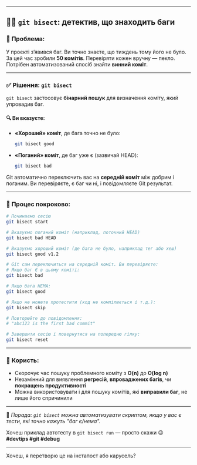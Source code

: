 
---

## 🕵️‍♂️ **`git bisect`: детектив, що знаходить баги**

### 🔧 **Проблема:**

У проєкті зʼявився баг. Ви точно знаєте, що тиждень тому його не було. За цей час зробили **50 комітів**. Перевіряти кожен вручну — пекло. Потрібен автоматизований спосіб знайти **винний коміт**.

---

### ✅ **Рішення: `git bisect`**

`git bisect` застосовує **бінарний пошук** для визначення коміту, який упровадив баг.

#### 🔍 Ви вказуєте:

- **«Хороший» коміт**, де бага точно не було:
    
    ```bash
    git bisect good
    ```
    
- **«Поганий» коміт**, де баг уже є (зазвичай HEAD):
    
    ```bash
    git bisect bad
    ```
    

Git автоматично переключить вас на **середній коміт** між добрим і поганим. Ви перевіряєте, є баг чи ні, і повідомляєте Git результат.

---

### 📘 **Процес покроково:**

```bash
# Починаємо сесію
git bisect start

# Вказуємо поганий коміт (наприклад, поточний HEAD)
git bisect bad HEAD

# Вказуємо хороший коміт (де бага не було, наприклад тег або хеш)
git bisect good v1.2

# Git сам переключиться на середній коміт. Ви перевіряєте:
# Якщо баг Є в цьому коміті:
git bisect bad

# Якщо бага НЕМА:
git bisect good

# Якщо не можете протестити (код не компілюється і т.д.):
git bisect skip

# Повторюйте до повідомлення:
# "abc123 is the first bad commit"

# Завершити сесію і повернутися на попередню гілку:
git bisect reset
```

---

### 🎯 **Користь:**

- Скорочує час пошуку проблемного коміту з **O(n)** до **O(log n)**
- Незамінний для виявлення **регресій**, **впроваджених багів**, чи **покращень продуктивності**
- Можна використовувати і для пошуку комітів, які **виправили баг**, не лише його спричинили

---

🧠 _Порада: `git bisect` можна автоматизувати скриптом, якщо у вас є тести, які точно кажуть "баг є/нема"._

Хочеш приклад автотесту в `git bisect run` — просто скажи 😉  
**#devtips #git #debug**

---

Хочеш, я перетворю це на інстапост або карусель?